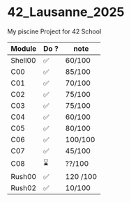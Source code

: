 # 42_Lausanne_2025
My piscine Project for 42 School 

| Module | Do ? | note |
|--------|------|-------|
| Shell00 | ✅|60/100 |
| C00 | ✅ | 85/100 |
| C01 | ✅ | 70/100 |
| C02 | ✅ | 75/100 |
| C03 | ✅ | 75/100 |
| C04 | ✅ | 60/100 |
| C05 | ✅ | 80/100 |
| C06 | ✅ | 100/100 |
| C07 | ✅ | 45/100 |
| C08 | ⌛ | ??/100 |
| Rush00 | ✅ | 120 /100 |
| Rush02 | ✅ | 10/100 |
